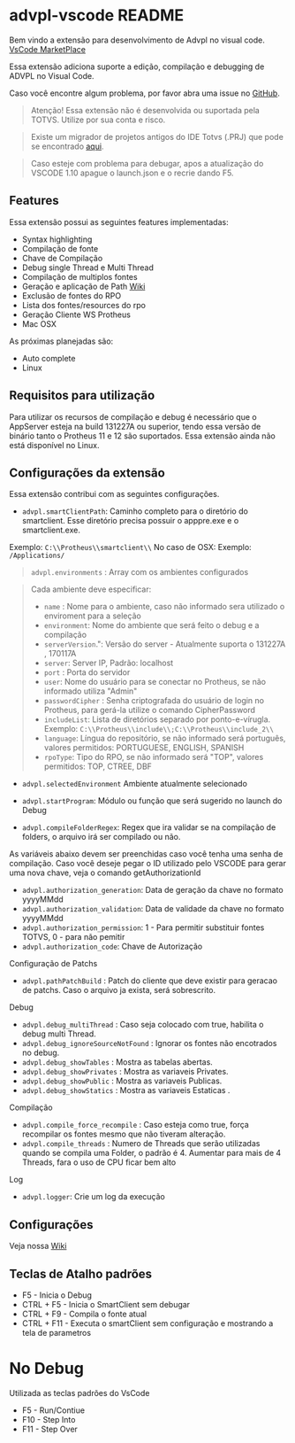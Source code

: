 # advpl-vscode README

Bem vindo a extensão para desenvolvimento de Advpl no visual code. [VsCode MarketPlace](https://marketplace.visualstudio.com/items?itemName=KillerAll.advpl-vscode)

Essa extensão adiciona suporte a edição, compilação e debugging de ADVPL no Visual Code.

Caso você encontre algum problema, por favor abra uma issue no [GitHub](https://github.com/killerall/advpl-vscode/issues). 

> Atenção! Essa extensão não é desenvolvida ou suportada pela TOTVS. Utilize por sua conta e risco.

> Existe um migrador de projetos antigos do IDE Totvs (.PRJ) que pode se encontrado [aqui](https://github.com/killerall/advpl-vscode/blob/master/TDSProjectToVscode.jar).

> Caso esteje com problema para debugar, apos a atualização do VSCODE 1.10 apague o launch.json e o recrie dando F5.


## Features

Essa extensão possui as seguintes features implementadas:

* Syntax highlighting
* Compilação de fonte
* Chave de Compilação
* Debug single Thread e Multi Thread   
* Compilação de multiplos fontes
* Geração e aplicação de Path [Wiki](https://github.com/killerall/advpl-vscode/wiki/Trabalhando-com-Patchs)
* Exclusão de fontes do RPO
* Lista dos fontes/resources do rpo
* Geração Cliente WS Protheus
* Mac OSX

As próximas planejadas são:

* Auto complete
* Linux


## Requisitos para utilização

Para utilizar os recursos de compilação e debug é necessário que o AppServer esteja na build 131227A ou superior, tendo essa versão de binário tanto o Protheus 11 e 12 são suportados.
Essa extensão ainda não está disponível no Linux. 

## Configurações da extensão

Essa extensão contribui com as seguintes configurações.

* `advpl.smartClientPath`: Caminho completo para o diretório do smartclient. Esse diretório precisa possuir o apppre.exe e o smartclient.exe. 

Exemplo: `C:\\Protheus\\smartclient\\`
No caso de OSX:
Exemplo: `/Applications/`

> `advpl.environments` : Array com os ambientes configurados

> Cada ambiente deve especificar:   
> * `name` : Nome para o ambiente, caso não informado sera utilizado o enviroment para a seleção
> * `environment`: Nome do ambiente que será feito o debug e a compilação
> * `serverVersion`.": Versão do server - Atualmente suporta o 131227A , 170117A
> * `server`: Server IP, Padrão: localhost                  
> * `port` : Porta do servidor
> * `user`: Nome do usuário para se conectar no Protheus, se não informado utiliza "Admin"
> * `passwordCipher` : Senha criptografada do usuário de login no Protheus, para gerá-la utilize o comando CipherPassword
> * `includeList`: Lista de diretórios separado por ponto-e-vírugla. Exemplo: `C:\\Protheus\\include\\;C:\\Protheus\\include_2\\`
> * `language`: Língua do repositório, se não informado será português, valores permitidos: PORTUGUESE, ENGLISH, SPANISH
> * `rpoType`: Tipo do RPO, se não informado será  "TOP", valores permitidos: TOP, CTREE, DBF
> 

* `advpl.selectedEnvironment` Ambiente atualmente selecionado

* `advpl.startProgram`: Módulo ou função que será sugerido no launch do Debug
* `advpl.compileFolderRegex`: Regex que ira validar se na compilação de folders, o arquivo irá ser compilado ou não.

As variáveis abaixo devem ser preenchidas caso você tenha uma senha de compilação.
Caso você deseje pegar o ID utilizado pelo VSCODE para gerar uma nova chave, veja o comando getAuthorizationId 
* `advpl.authorization_generation`: Data de geração da chave no formato yyyyMMdd
* `advpl.authorization_validation`: Data de validade da chave no formato yyyyMMdd
* `advpl.authorization_permission`: 1 - Para permitir substituir fontes TOTVS, 0 - para não pemitir
* `advpl.authorization_code`: Chave de Autorização

Configuração de Patchs
* `advpl.pathPatchBuild` :  Patch do cliente que deve existir para geracao de patchs. Caso o arquivo ja exista, será sobrescrito.

Debug
* `advpl.debug_multiThread` : Caso seja colocado com true, habilita o debug multi Thread.
* `advpl.debug_ignoreSourceNotFound` : Ignorar os fontes não encotrados no debug.
* `advpl.debug_showTables` : Mostra as tabelas abertas.
* `advpl.debug_showPrivates` : Mostra as variaveis Privates.
* `advpl.debug_showPublic` : Mostra as variaveis Publicas.
* `advpl.debug_showStatics` : Mostra as variaveis Estaticas .

Compilação
* `advpl.compile_force_recompile` : Caso esteja como true, força recompilar os fontes mesmo que não tiveram alteração.
* `advpl.compile_threads` : Numero de Threads que serão utilizadas quando se compila uma Folder, o padrão é 4. Aumentar para mais de 4 Threads, fara o uso de CPU ficar bem alto

Log 
* `advpl.logger`: Crie um log da execução

## Configurações

Veja nossa [Wiki](https://github.com/killerall/advpl-vscode/wiki/Configura%C3%A7%C3%A3o)

## Teclas de Atalho padrões
* F5  - Inicia o Debug
* CTRL + F5  - Inicia o SmartClient sem debugar
* CTRL + F9 - Compila o fonte atual
* CTRL + F11 - Executa o smartClient sem configuração e mostrando a tela de parametros

# No Debug
Utilizada as teclas padrões do VsCode
* F5 - Run/Contiue
* F10 - Step Into
* F11 - Step Over
